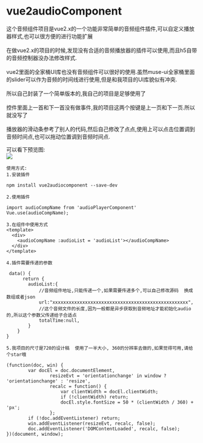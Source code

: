 # vue2audioComponent
这个音频组件项目是vue2.x的一个功能非常简单的音频组件插件,可以自定义播放器样式,也可以很方便的进行功能扩展<br>
<br>
在做vue2.x的项目的时候,发现没有合适的音频播放器的插件可以使用,而且h5自带的音频控制器没办法修改样式.<br>
<br>
vue2里面的全家桶UI库也没有音频组件可以很好的使用.虽然muse-ui全家桶里面的slider可以作为音频的时间线进行使用,但是和我项目的UI库貌似有冲突.<br>
<br>
所以自己封装了一个简单版本的,我自己的项目是足够使用了<br>  
<br>
控件里面上一首和下一首没有做事件,我的项目这两个按键是上一页和下一页.所以就没写了<br>
<br>
播放器的滑动条参考了别人的代码,然后自己修改了点点,使用上可以点击位置调到音频时间点,也可以拖动位置调到音频时间点.


可以看下预览图:<br>
![](http://au-smart.cn/auscience/static/img/audioplayer2.png)

```
使用方式:
1.安装插件

npm install vue2audiocomponent --save-dev

2.使用插件

import audioCompName from 'audioPlayerComponent'
Vue.use(audioCompName);

3.在组件中使用方式
<template>
  <div>
    <audioCompName :audioList = 'audioList'></audioCompName>
  </div>
</template>

4.插件需要传递的参数

 data() {
      return { 
        audioList:{
            //音频组件地址,只能传递一个,如果需要传递多个,可以自己修改源码  换成数组或者json
            url:"xxxxxxxxxxxxxxxxxxxxxxxxxxxxxxxxxxxxxxxxxxxxxxxxxx",
            //这个音频文件的长度,因为一般都是异步获取到音频地址才能初始化audio的,所以这个参数父传递给子合适点
            totalTime:null,
        }
    }
}

5.我项目的尺寸是720的设计稿  使用了一半大小, 360的分辨率去做的,如果觉得可用,请给个star哦

(function(doc, win) {
        var docEl = doc.documentElement,
                resizeEvt = 'orientationchange' in window ? 'orientationchange' : 'resize',
                recalc = function() {
                    var clientWidth = docEl.clientWidth;
                    if (!clientWidth) return;
                    docEl.style.fontSize = 50 * (clientWidth / 360) + 'px';
                };
        if (!doc.addEventListener) return;
        win.addEventListener(resizeEvt, recalc, false);
        doc.addEventListener('DOMContentLoaded', recalc, false);
})(document, window);
```

